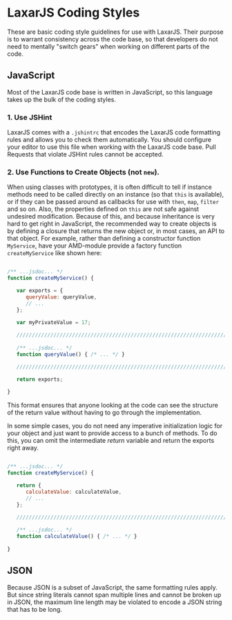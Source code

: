# LaxarJS Coding Styles

These are basic coding style guidelines for use with LaxarJS.
Their purpose is to warrant consistency across the code base, so that developers do not need to mentally "switch gears" when working on different parts of the code.


## JavaScript

Most of the LaxarJS code base is written in JavaScript, so this language takes up the bulk of the coding styles.


### 1. Use JSHint

LaxarJS comes with a `.jshintrc` that encodes the LaxarJS code formatting rules and allows you to check them automatically.
You should configure your editor to use this file when working with the LaxarJS code base.
Pull Requests that violate JSHint rules cannot be accepted.


### 2. Use Functions to Create Objects (not `new`).

When using classes with prototypes, it is often difficult to tell if instance methods need to be called directly on an instance (so that `this` is available), or if they can be passed around as callbacks for use with `then`, `map`, `filter` and so on.
Also, the properties defined on `this` are not safe against undesired modification. 
Because of this, and because inheritance is very hard to get right in JavaScript, the recommended way to create objects is by defining a closure that returns the new object or, in most cases, an API to that object.
For example, rather than defining a constructor function `MyService`, have your AMD-module provide a factory function `createMyService` like shown here:

```javascript

/** ...jsdoc... */
function createMyService() {

   var exports = {
      queryValue: queryValue,
      // ...
   };

   var myPrivateValue = 17;
   
   ///////////////////////////////////////////////////////////////////////////////////////////////////////////
   
   /** ...jsdoc... */
   function queryValue() { /* ... */ }

   ///////////////////////////////////////////////////////////////////////////////////////////////////////////

   return exports;
   
}
```

This format ensures that anyone looking at the code can see the structure of the return value without having to go through the implementation.

In some simple cases, you do not need any imperative initialization logic for your object and just want to provide access to a bunch of methods.
To do this, you can omit the intermediate _return_ variable and return the exports right away.

```javascript

/** ...jsdoc... */
function createMyService() {

   return {
      calculateValue: calculateValue,
      // ...
   };

   ///////////////////////////////////////////////////////////////////////////////////////////////////////////
   
   /** ...jsdoc... */
   function calculateValue() { /* ... */ }
   
}
```


## JSON

Because JSON is a subset of JavaScript, the same formatting rules apply.
But since string literals cannot span multiple lines and cannot be broken up in JSON, the maximum line length may be violated to encode a JSON string that has to be long. 
